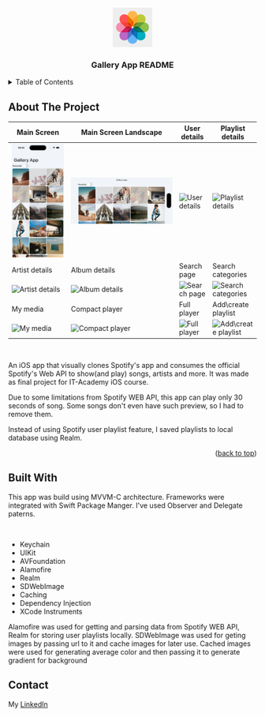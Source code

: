 <a name="readme-top"></a>

<!-- PROJECT LOGO -->
<br />
<div align="center">
    <img src="Images/AppLogo.jpg" alt="Logo" width="80" height="80">
  <h3 align="center">Gallery App README</h3>

</div>

<!-- TABLE OF CONTENTS -->
<details>
    <div align = "center">
<a href="https://www.youtube.com/shorts/-sUoameFA_s">Youtube preview</a>
        </div>
  <summary>Table of Contents</summary>
  <ol>
    <li>
      <a href="#about-the-project">About The Project</a>
      <ul>
        <li><a href="#built-with">Built With</a></li>
      </ul>
    </li>
    <li><a href="#usage">Usage</a></li>
    <li><a href="#roadmap">Roadmap</a></li>
    <li><a href="#contact">Contact</a></li>
    <li><a href="#acknowledgments">Acknowledgments</a></li>
  </ol>
</details>

## About The Project

| Main Screen | Main Screen Landscape | User details | Playlist details |
| --- | --- | --- | --- |
| <img src="Images/MainScreenPortrait.png" alt="Main screen"> | <img src="Images/MainScreenLandscape.png" alt="Main Screen Landscape"> | <img src="Images/UserDetails.png" alt="User details"> | <img src="Images/PlaylistDetails.png" alt="Playlist details"> |
| Artist details | Album details | Search page | Search categories |
| <img src="Images/ArtistDetails.png" alt="Artist details"> | <img src="Images/AlbumDetails.png" alt="Album details"> | <img src="Images/SearchPage.png" alt="Search page"> | <img src="Images/SearchCategories.png" alt="Search categories"> |
| My media | Compact player | Full player | Add\create playlist |
| <img src="Images/MyMedia.png" alt="My media"> | <img src="Images/CompactPlayer.png" alt="Compact player"> | <img src="Images/FullPlayer.png" alt="Full player"> | <img src="Images/AddToPlaylist.png" alt="Add\create playlist"> |

<br>
<p>An iOS app that visually clones Spotify's app and consumes the official Spotify's Web API to show(and play) songs, artists and more. It was made as final project for IT-Academy iOS course.

Due to some limitations from Spotify WEB API, this app can play only 30 seconds of song. Some songs don't even have such preview, so I had to remove them.

Instead of using Spotify user playlist feature, I saved playlists to local database using Realm.
</p>
<p align="right">(<a href="#readme-top">back to top</a>)</p>

## Built With

<p>This app was build using MVVM-C architecture. Frameworks were integrated with Swift Package Manger. I've used Observer and Delegate paterns.</p>
<br>
<ul>
    <li>Keychain</li>
    <li>UIKit</li>
    <li>AVFoundation</li>
    <li>Alamofire</li>
    <li>Realm</li>
    <li>SDWebImage</li>
    <li>Caching</li>
    <li>Dependency Injection</li>
    <li>XCode Instruments</li>
</ul>

<p>Alamofire was used for getting and parsing data from Spotify WEB API, Realm for storing user playlists locally. SDWebImage was used for geting images by passing url to it and cache images for later use.
Cached images were used for generating average color and then passing it to generate gradient for background</p>

## Contact
My [LinkedIn](https://www.linkedin.com/in/nicktsaruk/)

